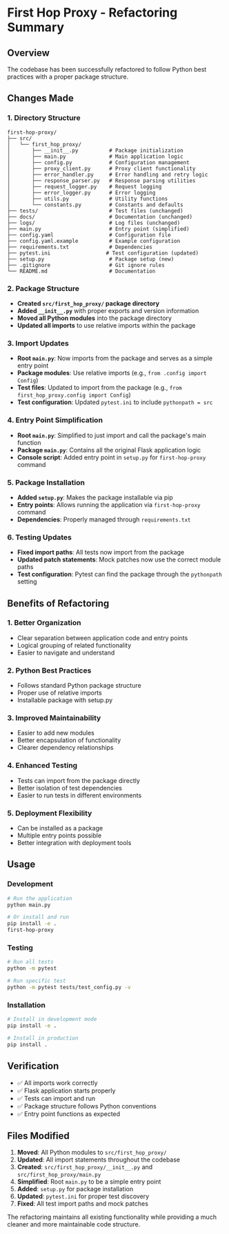 # First Hop Proxy - Refactoring Summary

## Overview
The codebase has been successfully refactored to follow Python best practices with a proper package structure.

## Changes Made

### 1. Directory Structure
```
first-hop-proxy/
├── src/
│   └── first_hop_proxy/
│       ├── __init__.py          # Package initialization
│       ├── main.py              # Main application logic
│       ├── config.py            # Configuration management
│       ├── proxy_client.py      # Proxy client functionality
│       ├── error_handler.py     # Error handling and retry logic
│       ├── response_parser.py   # Response parsing utilities
│       ├── request_logger.py    # Request logging
│       ├── error_logger.py      # Error logging
│       ├── utils.py             # Utility functions
│       └── constants.py         # Constants and defaults
├── tests/                       # Test files (unchanged)
├── docs/                        # Documentation (unchanged)
├── logs/                        # Log files (unchanged)
├── main.py                      # Entry point (simplified)
├── config.yaml                  # Configuration file
├── config.yaml.example          # Example configuration
├── requirements.txt             # Dependencies
├── pytest.ini                  # Test configuration (updated)
├── setup.py                     # Package setup (new)
├── .gitignore                   # Git ignore rules
└── README.md                    # Documentation
```

### 2. Package Structure
- **Created `src/first_hop_proxy/` package directory**
- **Added `__init__.py`** with proper exports and version information
- **Moved all Python modules** into the package directory
- **Updated all imports** to use relative imports within the package

### 3. Import Updates
- **Root `main.py`**: Now imports from the package and serves as a simple entry point
- **Package modules**: Use relative imports (e.g., `from .config import Config`)
- **Test files**: Updated to import from the package (e.g., `from first_hop_proxy.config import Config`)
- **Test configuration**: Updated `pytest.ini` to include `pythonpath = src`

### 4. Entry Point Simplification
- **Root `main.py`**: Simplified to just import and call the package's main function
- **Package `main.py`**: Contains all the original Flask application logic
- **Console script**: Added entry point in `setup.py` for `first-hop-proxy` command

### 5. Package Installation
- **Added `setup.py`**: Makes the package installable via pip
- **Entry points**: Allows running the application via `first-hop-proxy` command
- **Dependencies**: Properly managed through `requirements.txt`

### 6. Testing Updates
- **Fixed import paths**: All tests now import from the package
- **Updated patch statements**: Mock patches now use the correct module paths
- **Test configuration**: Pytest can find the package through the `pythonpath` setting

## Benefits of Refactoring

### 1. **Better Organization**
- Clear separation between application code and entry points
- Logical grouping of related functionality
- Easier to navigate and understand

### 2. **Python Best Practices**
- Follows standard Python package structure
- Proper use of relative imports
- Installable package with setup.py

### 3. **Improved Maintainability**
- Easier to add new modules
- Better encapsulation of functionality
- Clearer dependency relationships

### 4. **Enhanced Testing**
- Tests can import from the package directly
- Better isolation of test dependencies
- Easier to run tests in different environments

### 5. **Deployment Flexibility**
- Can be installed as a package
- Multiple entry points possible
- Better integration with deployment tools

## Usage

### Development
```bash
# Run the application
python main.py

# Or install and run
pip install -e .
first-hop-proxy
```

### Testing
```bash
# Run all tests
python -m pytest

# Run specific test
python -m pytest tests/test_config.py -v
```

### Installation
```bash
# Install in development mode
pip install -e .

# Install in production
pip install .
```

## Verification
- ✅ All imports work correctly
- ✅ Flask application starts properly
- ✅ Tests can import and run
- ✅ Package structure follows Python conventions
- ✅ Entry point functions as expected

## Files Modified
1. **Moved**: All Python modules to `src/first_hop_proxy/`
2. **Updated**: All import statements throughout the codebase
3. **Created**: `src/first_hop_proxy/__init__.py` and `src/first_hop_proxy/main.py`
4. **Simplified**: Root `main.py` to be a simple entry point
5. **Added**: `setup.py` for package installation
6. **Updated**: `pytest.ini` for proper test discovery
7. **Fixed**: All test import paths and mock patches

The refactoring maintains all existing functionality while providing a much cleaner and more maintainable code structure.
